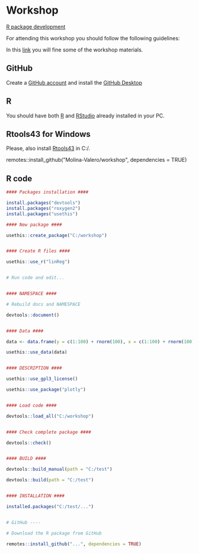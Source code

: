 # Workshop
[R package development](https://cran.r-project.org/doc/manuals/R-exts.html#Creating-R-packages)

For attending this workshop you should follow the following guidelines:

In this [link](https://posit.cloud/content/7829468) you will fine some of the workshop materials.

## GitHub

Create a [GitHub account](https://docs.github.com/en/get-started/start-your-journey/creating-an-account-on-github) and install the [GitHub Desktop](https://desktop.github.com/)

## R

You should have both [R](https://cran.r-project.org/) and [RStudio](https://posit.co/download/rstudio-desktop/) already installed in your PC.

## Rtools43 for Windows

Please, also install [Rtools43](https://cran.r-project.org/bin/windows/Rtools/rtools43/rtools.html) in C:/.

remotes::install_github("Molina-Valero/workshop", dependencies = TRUE)

## R code

```r
#### Packages installation ####

install.packages("devtools")
install.packages("roxygen2")
install.packages("usethis")

#### New package ####

usethis::create_package("C:/workshop")


#### Create R files ####

usethis::use_r("linReg")


# Run code and edit...


#### NAMESPACE ####

# Rebuild docs and NAMESPACE

devtools::document()


#### Data ####

data <- data.frame(y = c(1:100) + rnorm(100), x = c(1:100) + rnorm(100))

usethis::use_data(data)


#### DESCRIPTION ####

usethis::use_gpl3_license()

usethis::use_package("plotly")


#### Load code ####

devtools::load_all("C:/workshop")


#### Check complete package ####

devtools::check()


#### BUILD ####

devtools::build_manual(path = "C:/test")

devtools::build(path = "C:/test")


#### INSTALLATION ####

installed.packages("C:/test/...")


# GitHub ----

# Download the R package from GitHub

remotes::install_github("...", dependencies = TRUE)
````
